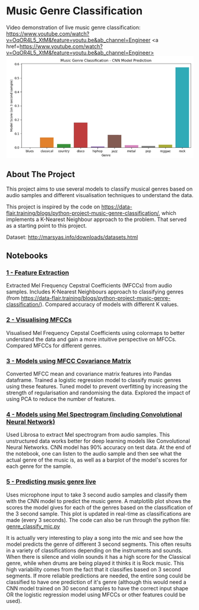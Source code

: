 # Music Genre Classification

Video demonstration of live music genre classification: https://www.youtube.com/watch?v=OqOR4L5_XtM&feature=youtu.be&ab_channel=Engineer
<a href=https://www.youtube.com/watch?v=OqOR4L5_XtM&feature=youtu.be&ab_channel=Engineer><img src="https://github.com/alexpondaven/Music-Genre-Classification/blob/main/readme_pic.PNG" alt="video link"> </a>

<!-- ABOUT THE PROJECT -->
## About The Project

This project aims to use several models to classify musical genres based on audio samples and different visualisation techniques to understand the data.
 
This project is inspired by the code on https://data-flair.training/blogs/python-project-music-genre-classification/, which implements a K-Nearest Neighbour approach to the problem. That served as a starting point to this project.
 
Dataset: http://marsyas.info/downloads/datasets.html


<!-- Notebooks -->
## Notebooks

### <a href="https://github.com/alexpondaven/Music-Genre-Classification/blob/main/1-Feature-Extraction.ipynb">1 - Feature Extraction</a>

Extracted Mel Frequency Cepstral Coefficients (MFCCs) from audio samples. Includes K-Nearest Neighbours approach to classifying genres (from https://data-flair.training/blogs/python-project-music-genre-classification/). Compared accuracy of models with different K values.

### <a href="https://github.com/alexpondaven/Music-Genre-Classification/blob/main/2-Visualising%20MFCCs.ipynb">2 - Visualising MFCCs</a>

Visualised Mel Frequency Cepstal Coefficients using colormaps to better understand the data and gain a more intuitive perspective on MFCCs. Compared MFCCs for different genres.

### <a href="https://github.com/alexpondaven/Music-Genre-Classification/blob/main/3-Models%20using%20Covariance%20matrix.ipynb">3 - Models using MFCC Covariance Matrix</a>

Converted MFCC mean and covariance matrix features into Pandas dataframe. Trained a logistic regression model to classify music genres using these features. Tuned model to prevent overfitting by increasing the strength of regularisation and randomising the data. Explored the impact of using PCA to reduce the number of features. 

### <a href="https://github.com/alexpondaven/Music-Genre-Classification/blob/main/4-Models%20using%20Mel%20Spectogram%20(including%20CNN).ipynb">4 - Models using Mel Spectrogram (including Convolutional Neural Network)</a>

Used Librosa to extract Mel spectrogram from audio samples. This unstructured data works better for deep learning models like Convolutional Neural Networks. CNN model has 90% accuracy on test data. At the end of the notebook, one can listen to the audio sample and then see what the actual genre of the music is, as well as a barplot of the model's scores for each genre for the sample.

### <a href="https://github.com/alexpondaven/Music-Genre-Classification/blob/main/5%20-%20Predicting%20music%20genre%20live.ipynb">5 - Predicting music genre live</a>

Uses microphone input to take 3 second audio samples and classify them with the CNN model to predict the music genre. A matplotlib plot shows the scores the model gives for each of the genres based on the classification of the 3 second sample. This plot is updated in real-time as classifications are made (every 3 seconds). The code can also be run through the python file: <a href="https://github.com/alexpondaven/Music-Genre-Classification/blob/main/genre_classify_mic.py">genre_classify_mic.py</a>

It is actually very interesting to play a song into the mic and see how the model predicts the genre of different 3 second segments. This often results in a variety of classifications depending on the instruments and sounds. When there is silence and violin sounds it has a high score for the Classical genre, while when drums are being played it thinks it is Rock music. This high variability comes from the fact that it classifies based on 3 second segments. If more reliable predictions are needed, the entire song could be classified to have one prediction of it's genre (although this would need a CNN model trained on 30 second samples to have the correct input shape OR the logistic regression model using MFCCs or other features could be used).
